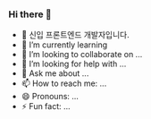 ### Hi there 👋
- 🔭 신입 프론트엔드 개발자입니다.
- 🌱 I’m currently learning 
- 👯 I’m looking to collaborate on ...
- 🤔 I’m looking for help with ...
- 💬 Ask me about ...
- 📫 How to reach me: ...
- 😄 Pronouns: ...
- ⚡ Fun fact: ...

<!--
**kim-young-dong/kim-young-dong** is a ✨ _special_ ✨ repository because its `README.md` (this file) appears on your GitHub profile.

Here are some ideas to get you started:


-->
